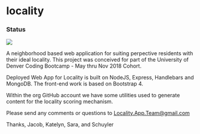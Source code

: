 # locality

### Status
<img src="https://travis-ci.com/LocalityApp/locality.svg?branch=master"/>

A neighborhood based web application for suiting perpective residents with their ideal locality.  This project was conceived for part of the University of Denver Coding Bootcamp - May thru Nov 2018 Cohort.  

Deployed Web App for Locality is built on NodeJS, Express, Handlebars and MongoDB.  The front-end work is based on Bootstrap 4.

Within the org GitHub account we have some utilities used to generate content for the locality scoring mechanism.  

Please send any comments or questions to Locality.App.Team@gmail.com

Thanks,
Jacob, Katelyn, Sara, and Schuyler
